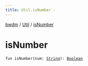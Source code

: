```yaml
---
title: Util.isNumber - 
---
```


[bwdm](../index.html) / [Util](index.html) / [isNumber](./is-number.html)

# isNumber

`fun isNumber(num: `[`String`](https://kotlinlang.org/api/latest/jvm/stdlib/kotlin/-string/index.html)`): `[`Boolean`](https://kotlinlang.org/api/latest/jvm/stdlib/kotlin/-boolean/index.html)